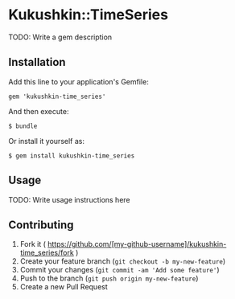 # Kukushkin::TimeSeries

TODO: Write a gem description

## Installation

Add this line to your application's Gemfile:

    gem 'kukushkin-time_series'

And then execute:

    $ bundle

Or install it yourself as:

    $ gem install kukushkin-time_series

## Usage

TODO: Write usage instructions here

## Contributing

1. Fork it ( https://github.com/[my-github-username]/kukushkin-time_series/fork )
2. Create your feature branch (`git checkout -b my-new-feature`)
3. Commit your changes (`git commit -am 'Add some feature'`)
4. Push to the branch (`git push origin my-new-feature`)
5. Create a new Pull Request
